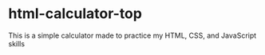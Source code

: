 # html-calculator-top
This is a simple calculator made to practice my HTML, CSS, and JavaScript skills
